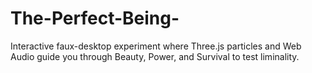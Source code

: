 # The-Perfect-Being-
Interactive faux-desktop experiment where Three.js particles and Web Audio guide you through Beauty, Power, and Survival to test liminality.
